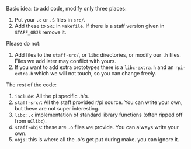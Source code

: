 Basic idea: to add code, modify only three places:
  1.  Put your `.c` or `.S` files in `src/`.  
  2. Add these to `SRC` in `Makefile`.  If there is a staff version given in
     `STAFF_OBJS` remove it.

Please do not:
  1. Add files to the `staff-src/`, or `libc` directories, or modify our
     `.h` files.  Files we add later may conflict with yours.
  2. If you want to add extra prototypes there is a `libc-extra.h` and an
     `rpi-extra.h` which we will not touch, so you can change freely.

The rest of the code:
  1. `include`: All the pi specific .h's.
  2. `staff-src/`: All the staff provided r/pi source.   You can write
     your own, but these are not super interesting.
  3. `libc`: `.c` implementation of standard library functions (often
     ripped off from `uClibc`).
  4. `staff-objs`: these are `.o` files we provide. You can always write
     your own.
  5. `objs`: this is where all the .o's get put during make.  you can ignore it.
